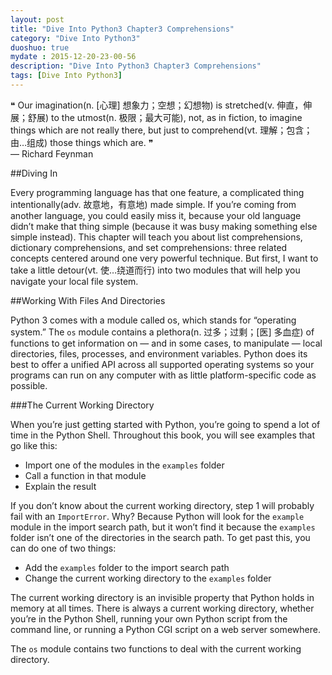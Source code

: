```yaml
---
layout: post
title: "Dive Into Python3 Chapter3 Comprehensions"
category: "Dive Into Python3"
duoshuo: true
mydate : 2015-12-20-23-00-56
description: "Dive Into Python3 Chapter3 Comprehensions"
tags: [Dive Into Python3]
---
```

❝ Our imagination(n. [心理] 想象力；空想；幻想物) is stretched(v. 伸直，伸展；舒展) to the utmost(n. 极限；最大可能), not, as in fiction, to imagine things which are not really there, but just to comprehend(vt. 理解；包含；由…组成) those things which are. ❞    
— Richard Feynman     

##Diving In


Every programming language has that one feature, a complicated thing intentionally(adv. 故意地，有意地) made simple. If you’re coming from another language, you could easily miss it, because your old language didn’t make that thing simple (because it was busy making something else simple instead). This chapter will teach you about list comprehensions, dictionary comprehensions, and set comprehensions: three related concepts centered around one very powerful technique. But first, I want to take a little detour(vt. 使…绕道而行) into two modules that will help you navigate your local file system.          


##Working With Files And Directories   

Python 3 comes with a module called os, which stands for “operating system.” The `os` module contains a plethora(n. 过多；过剩；[医] 多血症) of functions to get information on — and in some cases, to manipulate — local directories, files, processes, and environment variables. Python does its best to offer a unified API across all supported operating systems so your programs can run on any computer with as little platform-specific code as possible.             

###The Current Working Directory   

When you’re just getting started with Python, you’re going to spend a lot of time in the Python Shell. Throughout this book, you will see examples that go like this:    

- Import one of the modules in the `examples` folder                   
- Call a function in that module               
- Explain the result    

If you don’t know about the current working directory, step 1 will probably fail with an `ImportError`. Why? Because Python will look for the `example` module in the import search path, but it won’t find it because the `examples` folder isn’t one of the directories in the search path. To get past this, you can do one of two things:    

- Add the `examples` folder to the import search path   
- Change the current working directory to the `examples` folder    

The current working directory is an invisible property that Python holds in memory at all times. There is always a current working directory, whether you’re in the Python Shell, running your own Python script from the command line, or running a Python CGI script on a web server somewhere.     

The `os` module contains two functions to deal with the current working directory.     



